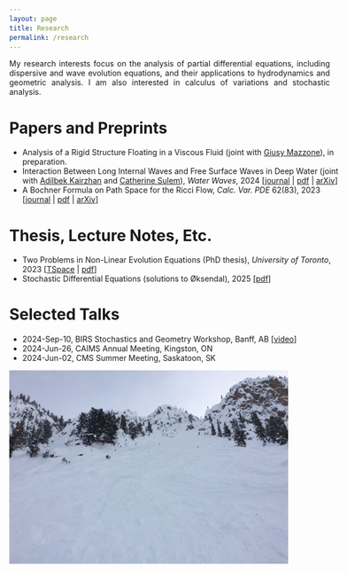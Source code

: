 ```yaml
---
layout: page
title: Research
permalink: /research
---
```


<div style="text-align: justify; width:115%;">
My research interests focus on the analysis of partial differential equations, including dispersive and wave evolution equations, and their applications to hydrodynamics and geometric analysis. I am also interested in calculus of variations and stochastic analysis.
</div>

Papers and Preprints
======

<ul style='width: 115%;'>
  <li> Analysis of a Rigid Structure Floating in a
Viscous Fluid (joint with <a href="https://mast.queensu.ca/~gmazzone/">Giusy Mazzone</a>), in preparation. </li>
  <li> Interaction Between Long Internal Waves and Free Surface Waves in Deep Water (joint with 
    <a href="https://sites.google.com/view/akairzhan/">Adilbek Kairzhan</a> and <a href="https://www.math.toronto.edu/sulem/">Catherine Sulem</a>), <i>Water Waves</i>, 2024 
    [<a href="https://doi.org/10.1007/s42286-024-00102-5">journal</a> | <a href="/assets/2407.21396v1.pdf">pdf</a> | <a href="https://arxiv.org/abs/2407.21396/">arXiv</a>] </li>
  <li> A Bochner Formula on Path Space for the Ricci Flow, <i>Calc. Var. PDE</i> 62(83), 2023 
    [<a href="https://doi.org/10.1007/s00526-022-02420-3">journal</a> | <a href="/assets/1909.04193.pdf">pdf</a> | <a href="https://arxiv.org/abs/1909.04193">arXiv</a>] </li>
</ul>

Thesis, Lecture Notes, Etc.
======

<ul style='width: 115%;'>
  <li> Two Problems in Non-Linear Evolution Equations (PhD thesis), <i>University of Toronto</i>, 2023 
    [<a href="https://hdl.handle.net/1807/129956/">TSpace</a> | <a href="/assets/Kennedy_Christopher_Pearce_Andrew_202311_PhD_thesis.pdf">pdf</a>] </li>
  <li> Stochastic Differential Equations (solutions to Øksendal), 2025 
    [<a href="/assets/Solutions_to_Oksendal.pdf">pdf</a>] </li>
</ul>

Selected Talks
======

<ul style='width: 115%;'>
  <li> 2024-Sep-10, BIRS Stochastics and Geometry Workshop, Banff, AB [<a href="https://www.birs.ca/events/2024/5-day-workshops/24w5314/videos/watch/202409101650-Kennedy.html">video</a>] </li>
  <li> 2024-Jun-26, CAIMS Annual Meeting, Kingston, ON </li>
  <li> 2024-Jun-02, CMS Summer Meeting, Saskatoon, SK </li>
</ul>

![](assets/img/KHMR_Terminator.jpg)
